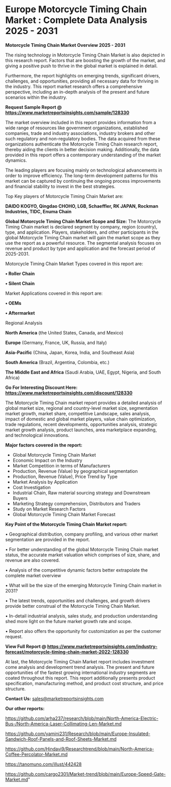 # Europe Motorcycle Timing Chain Market : Complete Data Analysis 2025 - 2031

<Strong> Motorcycle Timing Chain Market Overview 2025 - 2031</strong>

The rising technology in Motorcycle Timing Chain Market is also depicted in this research report. Factors that are boosting the growth of the market, and giving a positive push to thrive in the global market is explained in detail.

Furthermore, the report highlights on emerging trends, significant drivers, challenges, and opportunities, providing all necessary data for thriving in the industry. This report market research offers a comprehensive perspective, including an in-depth analysis of the present and future scenarios within the industry.

<strong>Request Sample Report @ <a href=https://www.marketreportsinsights.com/sample/128330>https://www.marketreportsinsights.com/sample/128330</a></strong>

The market overview included in this report provides information from a wide range of resources like government organizations, established companies, trade and industry associations, industry brokers and other such regulatory and non-regulatory bodies. The data acquired from these organizations authenticate the Motorcycle Timing Chain research report, thereby aiding the clients in better decision making. Additionally, the data provided in this report offers a contemporary understanding of the market dynamics.

The leading players are focusing mainly on technological advancements in order to improve efficiency. The long-term development patterns for this market can be captured by continuing the ongoing process improvements and financial stability to invest in the best strategies.

Top Key players of Motorcycle Timing Chain Market are:

<strong>DAIDO KOGYO, Qingdao CHOHO, LGB, Schaeffler, RK JAPAN, Rockman Industries, TIDC, Enuma Chain</strong>

<strong><b>Global Motorcycle Timing Chain Market Scope and Size:</b></strong>
The Motorcycle Timing Chain market is declared segment by company, region (country), type, and application. Players, stakeholders, and other participants in the global Motorcycle Timing Chain market will gain the market scope as they use the report as a powerful resource. The segmental analysis focuses on revenue and product by type and application and the forecast period of 2025-2031.

Motorcycle Timing Chain Market Types covered in this report are:

<strong>• Roller Chain

• Silent Chain</strong>

Market Applications covered in this report are:

<strong>• OEMs

• Aftermarket</strong> 

Regional Analysis

<strong>North America</strong> (the United States, Canada, and Mexico)

<strong>Europe</strong> (Germany, France, UK, Russia, and Italy)

<strong>Asia-Pacific</strong> (China, Japan, Korea, India, and Southeast Asia)

<strong>South America</strong> (Brazil, Argentina, Colombia, etc.)

<strong>The Middle East and Africa</strong> (Saudi Arabia, UAE, Egypt, Nigeria, and South Africa)

<strong>Go For Interesting Discount Here: <a href=https://www.marketreportsinsights.com/discount/128330>https://www.marketreportsinsights.com/discount/128330</a></strong>

The Motorcycle Timing Chain market report provides a detailed analysis of global market size, regional and country-level market size, segmentation market growth, market share, competitive Landscape, sales analysis, impact of domestic and global market players, value chain optimization, trade regulations, recent developments, opportunities analysis, strategic market growth analysis, product launches, area marketplace expanding, and technological innovations.

<strong><b>Major factors covered in the report:</b></strong>
<ul>
  <li>Global Motorcycle Timing Chain Market </li>
  <li>Economic Impact on the Industry</li>
  <li>Market Competition in terms of Manufacturers</li>
  <li>Production, Revenue (Value) by geographical segmentation</li>
  <li>Production, Revenue (Value), Price Trend by Type</li>
  <li>Market Analysis by Application</li>
  <li>Cost Investigation</li>
  <li>Industrial Chain, Raw material sourcing strategy and Downstream Buyers</li>
  <li>Marketing Strategy comprehension, Distributors and Traders</li>
  <li>Study on Market Research Factors</li>
  <li>Global Motorcycle Timing Chain Market Forecast</li>
</ul>

<strong><b>Key Point of the Motorcycle Timing Chain Market report:</b></strong>

• Geographical distribution, company profiling, and various other market segmentation are provided in the report.

• For better understanding of the global Motorcycle Timing Chain market status, the accurate market valuation which comprises of size, share, and revenue are also covered.

• Analysis of the competitive dynamic factors better extrapolate the complete market overview

• What will be the size of the emerging Motorcycle Timing Chain market in 2031?

• The latest trends, opportunities and challenges, and growth drivers provide better construal of the Motorcycle Timing Chain Market.

• In-detail industrial analysis, sales study, and production understanding shed more light on the future market growth rate and scope.

• Report also offers the opportunity for customization as per the customer request.

<strong><b>View Full Report @ <a href=https://www.marketreportsinsights.com/industry-forecast/motorcycle-timing-chain-market-2022-128330>https://www.marketreportsinsights.com/industry-forecast/motorcycle-timing-chain-market-2022-128330</a></b></strong>


At last, the Motorcycle Timing Chain Market report includes investment come analysis and development trend analysis. The present and future opportunities of the fastest growing international industry segments are coated throughout this report. This report additionally presents product specification, manufacturing method, and product cost structure, and price structure.

<strong>Contact Us:</strong>
sales@marketreportsinsights.com

<strong>Our other reports:</strong>

<a href=https://github.com/arha237/research/blob/main/North-America-Electric-Bus-/North-America-Laser-Collimating-Len-Market.md>https://github.com/arha237/research/blob/main/North-America-Electric-Bus-/North-America-Laser-Collimating-Len-Market.md</a>

<a href=https://github.com/yamini231/Research/blob/main/Europe-Insulated-Sandwich-Roof-Panels-and-Roof-Sheets-Market.md>https://github.com/yamini231/Research/blob/main/Europe-Insulated-Sandwich-Roof-Panels-and-Roof-Sheets-Market.md</a>

<a href=https://github.com/Hindavi9/Researchtrend/blob/main/North-America-Coffee-Percolator-Market.md>https://github.com/Hindavi9/Researchtrend/blob/main/North-America-Coffee-Percolator-Market.md</a>

<a href=https://tanomuno.com/illust/442428>https://tanomuno.com/illust/442428</a>

<a href=https://github.com/cargo2301/Market-trend/blob/main/Europe-Speed-Gate-Market.md>https://github.com/cargo2301/Market-trend/blob/main/Europe-Speed-Gate-Market.md</a>"
